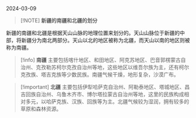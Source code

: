 2024-03-09


> [!NOTE] **新疆的南疆和北疆的划分**
> 
新疆的南疆和北疆是根据天山山脉的地理位置来划分的。天山山脉位于新疆的中部，将新疆分为南北两部分。天山以北的地区被称为北疆，而天山以南的地区则被称为南疆。


> [!info] **南疆**
> 主要包括喀什地区、和田地区、阿克苏地区、巴音郭楞蒙古自治州、克孜勒苏柯尔克孜自治州等地，这些地区以维吾尔族为主，还有柯尔克孜族、塔吉克族等少数民族。南疆气候干燥，地形复杂，沙漠广布。


> [!important] **北疆**
> 主要包括伊犁哈萨克自治州、阿勒泰地区、塔城地区、昌吉回族自治州、乌鲁木齐市、博尔塔拉蒙古自治州等地，这里的民族构成相对多元，以哈萨克族、汉族、回族等为主。北疆气候较为湿润，拥有较多的草原和森林资源。




